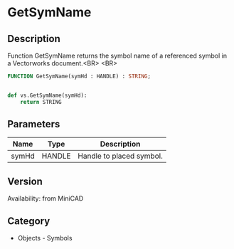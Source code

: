 # GetSymName

## Description
Function GetSymName returns the symbol name of a referenced symbol in a Vectorworks document.&lt;BR&gt;
&lt;BR&gt;


```pascal
FUNCTION GetSymName(symHd : HANDLE) : STRING;
```

```python

def vs.GetSymName(symHd):
    return STRING
```

## Parameters
|Name|Type|Description|
|---|---|---|
|symHd|HANDLE|Handle to placed symbol.|

## Version
Availability: from MiniCAD
## Category
* Objects - Symbols

